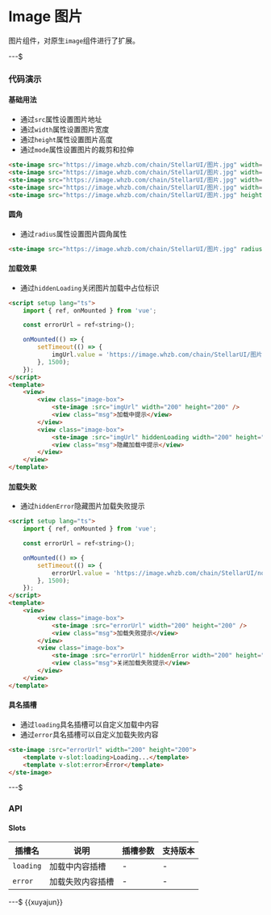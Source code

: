 # Image 图片

图片组件，对原生`image`组件进行了扩展。

---$

### 代码演示

#### 基础用法

-   通过`src`属性设置图片地址
-   通过`width`属性设置图片宽度
-   通过`height`属性设置图片高度
-   通过`mode`属性设置图片的裁剪和拉伸

```html
<ste-image src="https://image.whzb.com/chain/StellarUI/图片.jpg" width="200" height="200" />
<ste-image src="https://image.whzb.com/chain/StellarUI/图片.jpg" width="200" height="200" mode="aspectFit" />
<ste-image src="https://image.whzb.com/chain/StellarUI/图片.jpg" width="200" height="200" mode="aspectFill" />
<ste-image src="https://image.whzb.com/chain/StellarUI/图片.jpg" width="200" mode="widthFix" />
<ste-image src="https://image.whzb.com/chain/StellarUI/图片.jpg" height="200" mode="heightFix" />
```

#### 圆角

-   通过`radius`属性设置图片圆角属性

```html
<ste-image src="https://image.whzb.com/chain/StellarUI/图片.jpg" radius="50%" width="200" height="200" />
```

#### 加载效果

-   通过`hiddenLoading`关闭图片加载中占位标识

```html
<script setup lang="ts">
    import { ref, onMounted } from 'vue';

    const errorUrl = ref<string>();

    onMounted(() => {
        setTimeout(() => {
            imgUrl.value = 'https://image.whzb.com/chain/StellarUI/图片.jpg';
        }, 1500);
    });
</script>
<template>
    <view>
        <view class="image-box">
            <ste-image :src="imgUrl" width="200" height="200" />
            <view class="msg">加载中提示</view>
        </view>
        <view class="image-box">
            <ste-image :src="imgUrl" hiddenLoading width="200" height="200" />
            <view class="msg">隐藏加载中提示</view>
        </view>
    </view>
</template>
```

#### 加载失败

-   通过`hiddenError`隐藏图片加载失败提示

```html
<script setup lang="ts">
    import { ref, onMounted } from 'vue';

    const errorUrl = ref<string>();

    onMounted(() => {
        setTimeout(() => {
            errorUrl.value = 'https://image.whzb.com/chain/StellarUI/none.png';
        }, 1500);
    });
</script>
<template>
    <view>
        <view class="image-box">
            <ste-image :src="errorUrl" width="200" height="200" />
            <view class="msg">加载失败提示</view>
        </view>
        <view class="image-box">
            <ste-image :src="errorUrl" hiddenError width="200" height="200" />
            <view class="msg">关闭加载失败提示</view>
        </view>
    </view>
</template>
```

#### 具名插槽

-   通过`loading`具名插槽可以自定义加载中内容
-   通过`error`具名插槽可以自定义加载失败内容

```html
<ste-image :src="errorUrl" width="200" height="200">
    <template v-slot:loading>Loading...</template>
    <template v-slot:error>Error</template>
</ste-image>
```

---$

### API

<!-- props -->

#### Slots

| 插槽名    | 说明             | 插槽参数 | 支持版本 |
| --------- | ---------------- | -------- | -------- |
| `loading` | 加载中内容插槽   | -        | -        |
| `error`   | 加载失败内容插槽 | -        | -        |

---$
{{xuyajun}}
